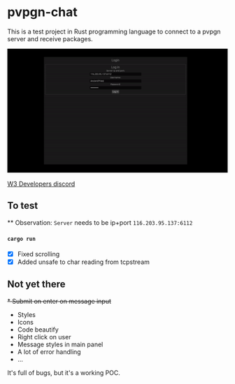 # pvpgn-chat

This is a test project in Rust programming language to connect to a pvpgn server and receive packages.

![](demo.gif)

[W3 Developers discord](https://discord.gg/jq6rPHc95D)

## To test

** Observation: `Server` needs to be ip+port
`116.203.95.137:6112`

#### `cargo run`


- [x] Fixed scrolling
- [x] Added unsafe to char reading from tcpstream

## Not yet there
~~* Submit on enter on message input~~
* Styles
* Icons
* Code beautify
* Right click on user
* Message styles in main panel
* A lot of error handling
* ...

It's full of bugs, but it's a working POC.
